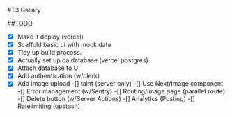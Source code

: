#T3 Gallary

##TODO

-[x] Make it deploy (vercel)
-[x]  Scaffold basic ui with mock data
-[x] Tidy up build process.
-[x] Actually set up da database (vercel postgres)
-[x] Attach database to UI
-[x] Add authentication (w/clerk)
-[x] Add image upload
-[] taint (server only)
-[] Use Next/Image component
-[] Error management (w/Sentry)
-[] Routing/image page (parallet route)
-[] Delete button (w/Server Actions)
-[] Analytics (Posting)
-[] Ratelimiting (upstash) 